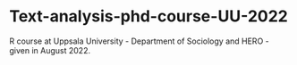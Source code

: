 # Text-analysis-phd-course-UU-2022
R course at Uppsala University - Department of Sociology and HERO - given in August 2022.